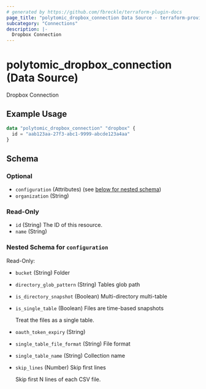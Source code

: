 ```yaml
---
# generated by https://github.com/fbreckle/terraform-plugin-docs
page_title: "polytomic_dropbox_connection Data Source - terraform-provider-polytomic"
subcategory: "Connections"
description: |-
  Dropbox Connection
---
```


# polytomic_dropbox_connection (Data Source)

Dropbox Connection

## Example Usage

```terraform
data "polytomic_dropbox_connection" "dropbox" {
  id = "aab123aa-27f3-abc1-9999-abcde123a4aa"
}
```

<!-- schema generated by tfplugindocs -->
## Schema

### Optional

- `configuration` (Attributes) (see [below for nested schema](#nestedatt--configuration))
- `organization` (String)

### Read-Only

- `id` (String) The ID of this resource.
- `name` (String)

<a id="nestedatt--configuration"></a>
### Nested Schema for `configuration`

Read-Only:

- `bucket` (String) Folder
- `directory_glob_pattern` (String) Tables glob path
- `is_directory_snapshot` (Boolean) Multi-directory multi-table
- `is_single_table` (Boolean) Files are time-based snapshots

    Treat the files as a single table.
- `oauth_token_expiry` (String)
- `single_table_file_format` (String) File format
- `single_table_name` (String) Collection name
- `skip_lines` (Number) Skip first lines

    Skip first N lines of each CSV file.



